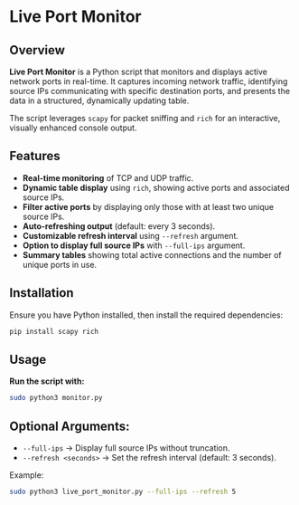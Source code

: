 # Live Port Monitor

## Overview
**Live Port Monitor** is a Python script that monitors and displays active network ports in real-time. It captures incoming network traffic, identifying source IPs communicating with specific destination ports, and presents the data in a structured, dynamically updating table.

The script leverages `scapy` for packet sniffing and `rich` for an interactive, visually enhanced console output.

## Features
- **Real-time monitoring** of TCP and UDP traffic.
- **Dynamic table display** using `rich`, showing active ports and associated source IPs.
- **Filter active ports** by displaying only those with at least two unique source IPs.
- **Auto-refreshing output** (default: every 3 seconds).
- **Customizable refresh interval** using `--refresh` argument.
- **Option to display full source IPs** with `--full-ips` argument.
- **Summary tables** showing total active connections and the number of unique ports in use.

## Installation
Ensure you have Python installed, then install the required dependencies:

```bash
pip install scapy rich
```
## Usage
**Run the script with:**
```bash
sudo python3 monitor.py
```

## Optional Arguments:
- ```--full-ips``` → Display full source IPs without truncation.
- ```--refresh <seconds>``` → Set the refresh interval (default: 3 seconds).

Example:
```bash
sudo python3 live_port_monitor.py --full-ips --refresh 5
```
